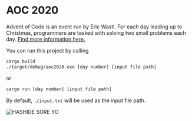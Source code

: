 # AOC 2020

Advent of Code is an event run by Eric Wastl. For each day leading up to Christmas, programmers are tasked with solving two small problems each day.
[Find more information here.](https://adventofcode.com/2020/about)

You can run this project by calling

```bash
cargo build
./target/debug/aoc2020.exe [day number] [input file path]
```

or

```bash
cargo run [day number] [input file path]
```

By default, `./input.txt` will be used as the input file path.

![HASHIDE SORE YO](https://i.imgur.com/6I7iGhO.png)
